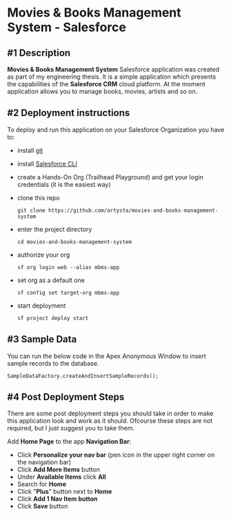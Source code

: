 # Movies & Books Management System - Salesforce

## **#1** Description

**Movies & Books Management System** Salesforce application was created as part of my engineering thesis. It is a simple application which presents the capabilities of the **Salesforce CRM** cloud platform. At the moment application allows you to manage books, movies, artists and so on.

## **#2** Deployment instructions

To deploy and run this application on your Salesforce Organization you have to:

 - install [git](https://git-scm.com/)
 
 - install [Salesforce CLI](https://developer.salesforce.com/tools/sfdxcli)

 - create a Hands-On Org (Trailhead Playground) and get your login credentials (it is the easiest way)

 - clone this repo

    ```console
    git clone https://github.com/artysta/movies-and-books-management-system
    ```

 - enter the project directory

    ```console
    cd movies-and-books-management-system
    ```
 
 - authorize your org

    ```console
    sf org login web --alias mbms-app
    ```

 - set org as a default one

    ```console
    sf config set target-org mbms-app
    ```

 - start deployment
 
    ```console
    sf project deploy start
    ```

## **#3** Sample Data

You can run the below code in the Apex Anonymous Window to insert sample records to the database.

```console
SampleDataFactory.createAndInsertSampleRecords();
```

## **#4** Post Deployment Steps

There are some post deployment steps you should take in order to make this application look and work as it should. Ofcourse these steps are not required, but I just suggest you to take them.

Add **Home Page** to the app **Navigation Bar**:

 - Click **Personalize your nav bar** (pen icon in the upper right corner on the navigation bar)
 - Click **Add More Items** button
 - Under **Available Items** click **All**
 - Search for **Home**
 - Click "**Plus**" button next to **Home**
 - Click **Add 1 Nav Item button**
 - Click **Save** button
